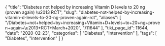 {
    "title": "Diabetes not helped by increasing Vitamin D levels to 20 ng (proven again) \u2013 RCT",
    "slug": "diabetes-not-helped-by-increasing-vitamin-d-levels-to-20-ng-proven-again-rct",
    "aliases": [
        "/Diabetes+not+helped+by+increasing+Vitamin+D+levels+to+20+ng+proven+again+\u2013+RCT+March+2020",
        "/11644"
    ],
    "tiki_page_id": 11644,
    "date": "2020-02-23",
    "categories": [
        "Diabetes",
        "Intervention"
    ],
    "tags": [
        "Diabetes",
        "Intervention"
    ]
}